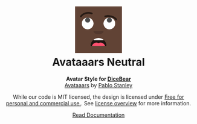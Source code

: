 <h1 align="center"><img src="./tests/svg/0.svg" width="124" /> <br />Avataaars Neutral</h1>
<p align="center">
  <strong>Avatar Style for <a href="https://dicebear.com/">DiceBear</a></strong><br />
    <a href="https://avataaars.com/">Avataaars</a>
      by <a href="https://twitter.com/pablostanley">Pablo Stanley</a>
</p>

<p align="center">
  While our code is MIT licensed, the design is licensed under
    <a href="https://avataaars.com/">Free for personal and commercial use.</a>.
  See <a href="https://dicebear.com/licenses">license overview</a> for more information.
</p>

<p align="center">
  <a href="https://dicebear.com/styles/avataaars-neutral">
    Read Documentation
  </a>
</p>
